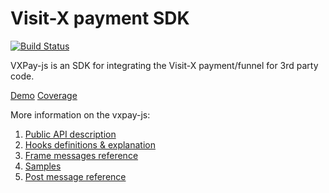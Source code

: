 # Visit-X payment SDK

[![Build Status](https://travis-ci.org/VISIT-X/vxpay-js.svg?branch=master)](https://travis-ci.org/VISIT-X/vxpay-js)

VXPay-js is an SDK for integrating the Visit-X payment/funnel for 3rd party code.

[Demo](https://visit-x.github.io/vxpay-js/demo.html) [Coverage](https://visit-x.github.io/vxpay-js/coverage/)

More information on the vxpay-js:
1. [Public API description](https://github.com/VISIT-X/vxpay-js/wiki/01-Public-API)
1. [Hooks definitions & explanation](https://github.com/VISIT-X/vxpay-js/wiki/02---Hooks)
1. [Frame messages reference](https://github.com/VISIT-X/vxpay-js/wiki/04-Messages-reference)
1. [Samples](https://github.com/VISIT-X/vxpay-js/wiki/05-Samples)
1. [Post message reference](https://github.com/VISIT-X/vxpay-js/wiki/04-Messages-reference)
